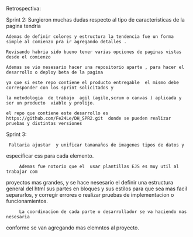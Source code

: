 Retrospectiva:

Sprint 2:
	Surgieron muchas dudas respecto al tipo de  caracteristicas de la pagina tendria

	Ademas de definir colores y estructura la tendencia fue un forma simple al comienzo pra ir agregando detalles .

	Revisando habria sido bueno tener varias opciones de paginas vistas desde el comienzo

	Ademas se vio nesesario hacer una repositorio aparte , para hacer el desarrollo o deploy beta de la pagina 

	ya que si este repo contiene el producto entregable  el mismo debe corresponder con los sprint solicitados y

	la metodologia  de trabajo  agil (agile,scrum o canvas ) aplicada y ser un producto  viable y prolijo.

	el repo que contiene este desarrollo es  https://github.com/Fe24Le/DH_SPR2.git  donde se pueden realizar pruebas y distintas versiones

Sprint 3:
	
	 Faltaria ajustar  y unificar tamanaños de imagenes tipos de datos y
especificar  css para cada elemento.

         Ademas fue notorio que el  usar plantillas EJS es muy util al trabajar com 
proyectos  mas grandes, y se hace nesesario  el definir una estructura general 
del html sus partes en bloques y sus estilos  para que sea mas facil 
separarlos, y corregir errores o realizar pruebas de implementacion o 
funcionamientos.

         La coordinacion de cada parte o desarrollador se va haciendo mas nesesaria 
conforme se van agregando mas elemntos al proyecto.

